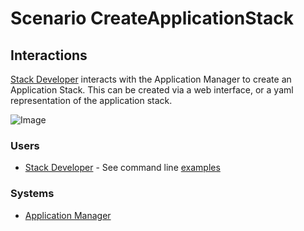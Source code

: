 # Scenario CreateApplicationStack


## Interactions
[Stack Developer](Actor-StackDeveloper) interacts with the Application Manager to create an Application Stack.
This can be created via a web interface, or a yaml representation of the application stack.

![Image](./UseCases/ManageApplicationStack/CreateApplicationStack.png)

### Users

* [Stack Developer](Actor-StackDeveloper) - See command line [examples](Actor-StackDeveloper.md#create-application-stack)

### Systems

* [Application Manager](SubSystem-ApplicationManager)
